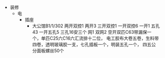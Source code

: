 - 装修
	- 电
		- 插座
			- 大公馆B1/1/302
			  两开双控1
			  两开3
			  三开双控1
			  一开双控6
			  一开1
			  五孔43
			  一开五孔5
			  三孔16安三个
			  网1
			  双网2
			  空开双匹C63带漏保一个，单匹C25六C16六汇流排十二位，
			  电工胶布大卷五卷，生料带四卷，透明玻璃胶一支，七孔插板一个，明装五孔一个，
			  四五公分面板螺丝50个